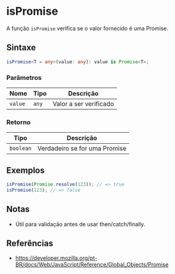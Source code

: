 # isPromise

A função `isPromise` verifica se o valor fornecido é uma Promise.

## Sintaxe

```typescript
isPromise<T = any>(value: any): value is Promise<T>;
```

### Parâmetros

| Nome    | Tipo    | Descrição                |
|---------|---------|--------------------------|
| `value` | `any`   | Valor a ser verificado   |

### Retorno

| Tipo      | Descrição                                 |
|-----------|-------------------------------------------|
| `boolean` | Verdadeiro se for uma Promise              |

## Exemplos

```typescript
isPromise(Promise.resolve(123)); // => true
isPromise(123); // => false
```

## Notas

* Útil para validação antes de usar then/catch/finally.

## Referências

* https://developer.mozilla.org/pt-BR/docs/Web/JavaScript/Reference/Global_Objects/Promise